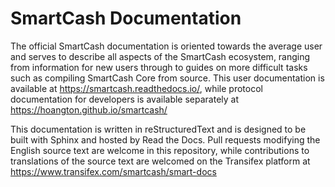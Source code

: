 # SmartCash Documentation

The official SmartCash documentation is oriented towards the average user and serves to describe all aspects of the SmartCash ecosystem, ranging from information for new users through to guides on more difficult tasks such as compiling SmartCash Core from source. This user documentation is available at https://smartcash.readthedocs.io/, while protocol documentation for developers is available separately at https://hoangton.github.io/smartcash/

This documentation is written in reStructuredText and is designed to be built with Sphinx and hosted by Read the Docs. Pull requests modifying the English source text are welcome in this repository, while contributions to translations of the source text are welcomed on the Transifex platform at https://www.transifex.com/smartcash/smart-docs
